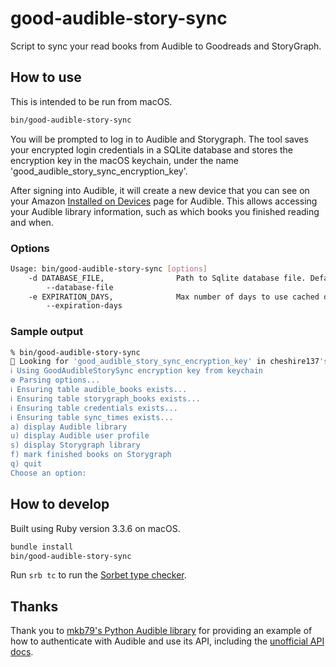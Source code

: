 # good-audible-story-sync

Script to sync your read books from Audible to Goodreads and StoryGraph.

## How to use

This is intended to be run from macOS.

```sh
bin/good-audible-story-sync
```

You will be prompted to log in to Audible and Storygraph. The tool saves your encrypted login
credentials in a SQLite database and stores the encryption key in the macOS keychain, under the name
'good_audible_story_sync_encryption_key'.

After signing into Audible, it will create a new device that you can see on your Amazon
[Installed on Devices](https://www.amazon.com/hz/mycd/digital-console/devicedetails?deviceFamily=AUDIBLE_APP)
page for Audible. This allows accessing your Audible library information, such as which books
you finished reading and when.

### Options

```sh
Usage: bin/good-audible-story-sync [options]
    -d DATABASE_FILE,                Path to Sqlite database file. Defaults to good_audible_story_sync.db.
        --database-file
    -e EXPIRATION_DAYS,              Max number of days to use cached data, such as Audible library, before refreshing. Defaults to 1.
        --expiration-days
```

### Sample output

```sh
% bin/good-audible-story-sync
🔐 Looking for 'good_audible_story_sync_encryption_key' in cheshire137's keychain...
ℹ️ Using GoodAudibleStorySync encryption key from keychain
⚙️ Parsing options...
ℹ️ Ensuring table audible_books exists...
ℹ️ Ensuring table storygraph_books exists...
ℹ️ Ensuring table credentials exists...
ℹ️ Ensuring table sync_times exists...
a) display Audible library
u) display Audible user profile
s) display Storygraph library
f) mark finished books on Storygraph
q) quit
Choose an option:
```

## How to develop

Built using Ruby version 3.3.6 on macOS.

```sh
bundle install
bin/good-audible-story-sync
```

Run `srb tc` to run the [Sorbet type checker](https://sorbet.org/).

## Thanks

Thank you to [mkb79's Python Audible library](https://github.com/mkb79/Audible) for providing an example of how to authenticate with Audible and use its API, including the [unofficial API docs](https://audible.readthedocs.io/en/master/misc/external_api.html).
